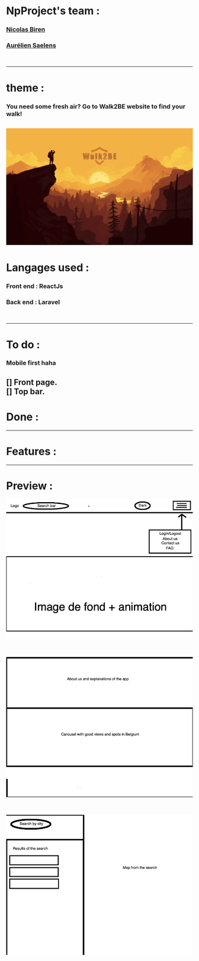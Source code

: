 # NpProject's team : 

### [Nicolas Biren](https://github.com/birennicolas)
### [Aurélien Saelens](https://github.com/aureliensaelens)
<br>

---

# theme : 
### You need some fresh air? Go to Walk2BE website to find your walk!

![preview](/images/walk2BE.png)
---

# Langages used : 
### Front end : **ReactJs**
### Back end : **Laravel**
<br>

---

# To do : 
### **Mobile first haha**
 [] Front page. <br>
 [] Top bar.
---

# Done : 

---

# Features : 

--- 



# Preview : 

![preview](/images/maquette.png)

<br>

![preview](/images/maquette1.png)

<br>

![preview](/images/maquette2.png)



